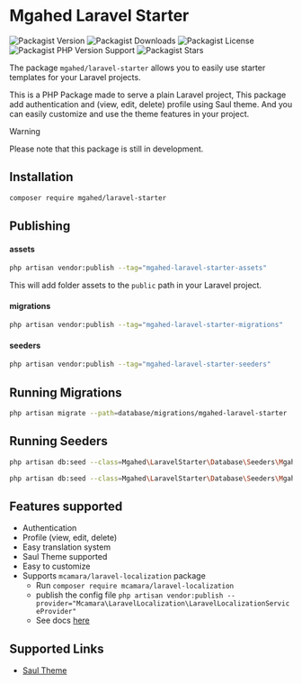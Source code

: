 # Mgahed Laravel Starter
![Packagist Version](https://img.shields.io/packagist/v/mgahed/laravel-starter?style=flat&color=blue)
![Packagist Downloads](https://img.shields.io/packagist/dt/mgahed/laravel-starter?style=flat&color=blue)
![Packagist License](https://img.shields.io/packagist/l/mgahed/laravel-starter?style=flat&color=green)
![Packagist PHP Version Support](https://img.shields.io/packagist/php-v/mgahed/laravel-starter?style=flat&color=purple)
![Packagist Stars](https://img.shields.io/github/stars/mgahed/laravel-starter?style=flat&color=orange)

The package `mgahed/laravel-starter` allows you to easily use starter templates for your Laravel projects.

This is a PHP Package made to serve a plain Laravel project, This
package add authentication and (view, edit, delete) profile using Saul theme. And you can easily customize and use the theme features in your project.

> [!WARNING]
> Please note that this package is still in development.

## Installation

```bash
composer require mgahed/laravel-starter
```

## Publishing

#### assets
```bash
php artisan vendor:publish --tag="mgahed-laravel-starter-assets"
```

This will add folder assets to the `public` path in your Laravel project.


#### migrations
```bash
php artisan vendor:publish --tag="mgahed-laravel-starter-migrations"
```

#### seeders
```bash
php artisan vendor:publish --tag="mgahed-laravel-starter-seeders"
```

## Running Migrations

```bash
php artisan migrate --path=database/migrations/mgahed-laravel-starter
```

## Running Seeders

```bash
php artisan db:seed --class=Mgahed\LaravelStarter\Database\Seeders\MgahedStarterSitesSeeder
```

```bash
php artisan db:seed --class=Mgahed\LaravelStarter\Database\Seeders\MgahedStarterMenusSeeder
```

## Features supported
* Authentication
* Profile (view, edit, delete)
* Easy translation system
* Saul Theme supported
* Easy to customize
* Supports `mcamara/laravel-localization` package
  * Run `composer require mcamara/laravel-localization` 
  * publish the config file `php artisan vendor:publish --provider="Mcamara\LaravelLocalization\LaravelLocalizationServiceProvider"`
  * See docs [here](https://github.com/mcamara/laravel-localization)

## Supported Links

- [Saul Theme](https://keenthemes.com/products/saul-html-free)
